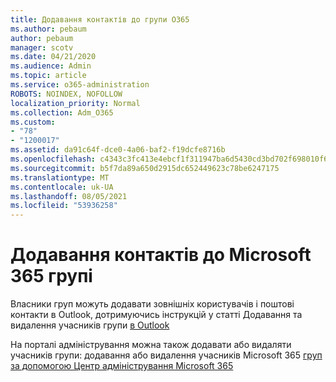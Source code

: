 ```yaml
---
title: Додавання контактів до групи O365
ms.author: pebaum
author: pebaum
manager: scotv
ms.date: 04/21/2020
ms.audience: Admin
ms.topic: article
ms.service: o365-administration
ROBOTS: NOINDEX, NOFOLLOW
localization_priority: Normal
ms.collection: Adm_O365
ms.custom:
- "78"
- "1200017"
ms.assetid: da91c64f-dce0-4a06-baf2-f19dcfe8716b
ms.openlocfilehash: c4343c3fc413e4ebcf1f311947ba6d5430cd3bd702f698010f6ba20a0ff71280
ms.sourcegitcommit: b5f7da89a650d2915dc652449623c78be6247175
ms.translationtype: MT
ms.contentlocale: uk-UA
ms.lasthandoff: 08/05/2021
ms.locfileid: "53936258"
---
```

# <a name="add-contacts-to-a-microsoft-365-group"></a>Додавання контактів до Microsoft 365 групі

Власники груп можуть додавати зовнішніх користувачів і поштові контакти в Outlook, дотримуючись інструкцій у статті Додавання та видалення учасників групи [в Outlook](https://support.office.com/article/3b650f4a-5c9b-4f94-a1bb-0cca4b1091de?wt.mc_id=add_contacts_group.aspx)
  
На порталі адміністрування можна також додавати або видаляти учасників групи: додавання або видалення учасників Microsoft 365 [груп за допомогою Центр адміністрування Microsoft 365](/microsoft-365/admin/create-groups/add-or-remove-members-from-groups)